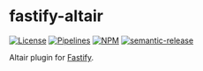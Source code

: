 # fastify-altair

[![License][license_badge]][license] [![Pipelines][pipelines_badge]][pipelines] [![NPM][npm_badge]][npm] [![semantic-release][semantic_release_badge]][semantic_release]

Altair plugin for [Fastify].

[fastify]: https://github.com/fastify/fastify
[license]: ./LICENSE
[license_badge]: https://img.shields.io/badge/license-Apache--2.0-green.svg
[pipelines]: https://github.com/joshuaavalon/fastify-altair/actions/workflows/main.yml
[pipelines_badge]: https://github.com/joshuaavalon/fastify-altair/actions/workflows/main.yml/badge.svg
[npm]: https://www.npmjs.com/package/fastify-altair
[npm_badge]: https://img.shields.io/npm/v/fastify-altair/latest.svg
[semantic_release]: https://github.com/semantic-release/semantic-release
[semantic_release_badge]: https://img.shields.io/badge/%20%20%F0%9F%93%A6%F0%9F%9A%80-semantic--release-e10079.svg
